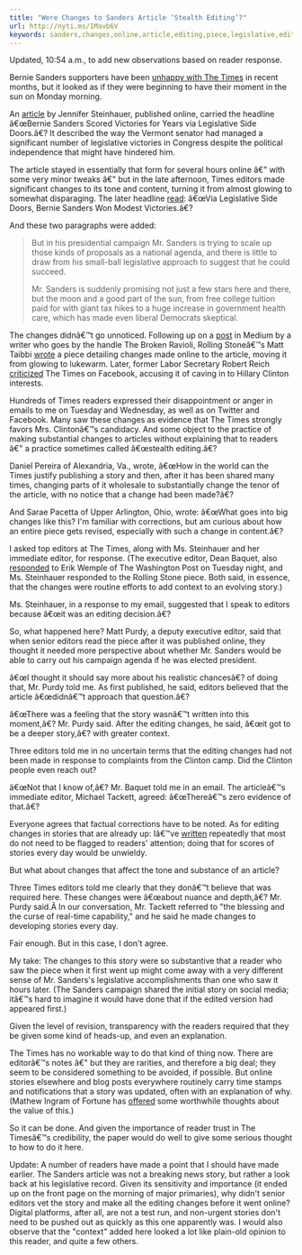 ```yaml
---
title: "Were Changes to Sanders Article ‘Stealth Editing’?"
url: http://nyti.ms/1Mavb6V
keywords: sanders,changes,online,article,editing,piece,legislative,editors,readers,times,stealth,mr
---
```

Updated, 10:54 a.m., to add new observations based on reader response.

Bernie Sanders supporters have been [unhappy with The Times](//publiceditor.blogs.nytimes.com/2015/09/09/has-the-times-dismissed-bernie-sanders/) in recent months, but it looked as if they were beginning to have their moment in the sun on Monday morning.

An [article](https://web.archive.org/web/20160314164825///www.nytimes.com/2016/03/15/us/politics/bernie-sanders-amendments.html?partner=rss&emc=rss) by Jennifer Steinhauer, published online, carried the headline â€œBernie Sanders Scored Victories for Years via Legislative Side Doors.â€? It described the way the Vermont senator had managed a significant number of legislative victories in Congress despite the political independence that might have hindered him.

The article stayed in essentially that form for several hours online â€" with some very minor tweaks â€" but in the late afternoon, Times editors made significant changes to its tone and content, turning it from almost glowing to somewhat disparaging. The later headline [read](//www.nytimes.com/2016/03/15/us/politics/bernie-sanders-amendments.html): â€œVia Legislative Side Doors, Bernie Sanders Won Modest Victories.â€?

And these two paragraphs were added:

> But in his presidential campaign Mr. Sanders is trying to scale up those kinds of proposals as a national agenda, and there is little to draw from his small-ball legislative approach to suggest that he could succeed.
>
> Mr. Sanders is suddenly promising not just a few stars here and there, but the moon and a good part of the sun, from free college tuition paid for with giant tax hikes to a huge increase in government health care, which has made even liberal Democrats skeptical.

The changes didnâ€™t go unnoticed. Following up on a [post](https://medium.com/@brokenravioli/proof-that-the-new-york-times-isn-t-feeling-the-bern-c74e1109cdf6#.u9xees3kh) in Medium by a writer who goes by the handle The Broken Ravioli, Rolling Stoneâ€™s Matt Taibbi [wrote](https://www.rollingstone.com/politics/news/how-the-new-york-times-sandbagged-bernie-sanders-20160315) a piece detailing changes made online to the article, moving it from glowing to lukewarm. Later, former Labor Secretary Robert Reich [criticized](https://www.facebook.com/RBReich/photos/a.404595876219681.103599.142474049098533/1173487719330489/?type=3&theater) The Times on Facebook, accusing it of caving in to Hillary Clinton interests.

Hundreds of Times readers expressed their disappointment or anger in emails to me on Tuesday and Wednesday, as well as on Twitter and Facebook. Many saw these changes as evidence that The Times strongly favors Mrs. Clintonâ€™s candidacy. And some object to the practice of making substantial changes to articles without explaining that to readers â€" a practice sometimes called â€œstealth editing.â€?

Daniel Pereira of Alexandria, Va., wrote, â€œHow in the world can the Times justify publishing a story and then, after it has been shared many times, changing parts of it wholesale to substantially change the tenor of the article, with no notice that a change had been made?â€?

And Sarae Pacetta of Upper Arlington, Ohio, wrote: â€œWhat goes into big changes like this? I'm familiar with corrections, but am curious about how an entire piece gets revised, especially with such a change in content.â€?

I asked top editors at The Times, along with Ms. Steinhauer and her immediate editor, for response. (The executive editor, Dean Baquet, also [responded](https://www.washingtonpost.com/blogs/erik-wemple/wp/2016/03/15/why-did-the-new-york-times-change-its-mind-about-bernie-sanders/) to Erik Wemple of The Washington Post on Tuesday night, and Ms. Steinhauer responded to the Rolling Stone piece. Both said, in essence, that the changes were routine efforts to add context to an evolving story.)

Ms. Steinhauer, in a response to my email, suggested that I speak to editors because â€œit was an editing decision.â€?

So, what happened here? Matt Purdy, a deputy executive editor, said that when senior editors read the piece after it was published online, they thought it needed more perspective about whether Mr. Sanders would be able to carry out his campaign agenda if he was elected president.

â€œI thought it should say more about his realistic chancesâ€? of doing that, Mr. Purdy told me. As first published, he said, editors believed that the article â€œdidnâ€™t approach that question.â€?

â€œThere was a feeling that the story wasnâ€™t written into this moment,â€? Mr. Purdy said. After the editing changes, he said, â€œit got to be a deeper story,â€? with greater context.

Three editors told me in no uncertain terms that the editing changes had not been made in response to complaints from the Clinton camp. Did the Clinton people even reach out?

â€œNot that I know of,â€? Mr. Baquet told me in an email. The articleâ€™s immediate editor, Michael Tackett, agreed: â€œThereâ€™s zero evidence of that.â€?

Everyone agrees that factual corrections have to be noted. As for editing changes in stories that are already up: Iâ€™ve [written](//publiceditor.blogs.nytimes.com/2013/10/14/is-the-times-being-stealthy-or-just-improving-its-reporting-in-real-time/) repeatedly that most do not need to be flagged to readers' attention; doing that for scores of stories every day would be unwieldy.

But what about changes that affect the tone and substance of an article?

Three Times editors told me clearly that they donâ€™t believe that was required here. These changes were â€œabout nuance and depth,â€? Mr. Purdy said.Â In our conversation, Mr. Tackett referred to "the blessing and the curse of real-time capability," and he said he made changes to developing stories every day.

Fair enough. But in this case, I don't agree.

My take: The changes to this story were so substantive that a reader who saw the piece when it first went up might come away with a very different sense of Mr. Sanders's legislative accomplishments than one who saw it hours later. (The Sanders campaign shared the initial story on social media; itâ€™s hard to imagine it would have done that if the edited version had appeared first.)

Given the level of revision, transparency with the readers required that they be given some kind of heads-up, and even an explanation.

The Times has no workable way to do that kind of thing now. There are editorâ€™s notes â€" but they are rarities, and therefore a big deal; they seem to be considered something to be avoided, if possible. But online stories elsewhere and blog posts everywhere routinely carry time stamps and notifications that a story was updated, often with an explanation of why. (Mathew Ingram of Fortune has [offered](//fortune.com/2016/03/16/nyt-editing/) some worthwhile thoughts about the value of this.)

So it can be done. And given the importance of reader trust in The Timesâ€™s credibility, the paper would do well to give some serious thought to how to do it here.

Update: A number of readers have made a point that I should have made earlier. The Sanders article was not a breaking news story, but rather a look back at his legislative record. Given its sensitivity and importance (it ended up on the front page on the morning of major primaries), why didn't senior editors vet the story and make all the editing changes before it went online? Digital platforms, after all, are not a test run, and non-urgent stories don't need to be pushed out as quickly as this one apparently was. I would also observe that the "context" added here looked a lot like plain-old opinion to this reader, and quite a few others.
